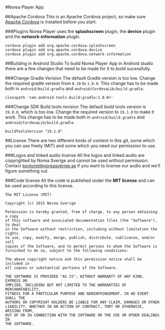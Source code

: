 #Norea Player App

##Apache Cordova
This is an Apache Cordova project, so make sure [Apache Cordova](https://cordova.apache.org/) is installed before you start.

###Plugins
Norea Player uses the **splashscreen** plugin, the **device** plugin and the **network-information** plugin.

    cordova plugin add org.apache.cordova.splashscreen
    cordova plugin add org.apache.cordova.device
    cordova plugin add org.apache.cordova.network-information

##Building in Android Studio
To build Norea Player App in Android studio there are a few changes that need to be made for it to build sucessfully.

###Change Gradle Verision
The default Gradle version is too low. Change the required gradle version from `0.10` to `1.0.0`. This change has to be made both in `android/build.gradle` and `android/CordovaLib/build.gradle`.

    classpath 'com.android.tools.build:gradle:1.0.0+'

###Change SDK Build tools revision
The default build tools version is `19.0.0`, which is too low. Change the required version to `19.1.0` to make it work. This change has to be made both in `android/build.gradle` and `android/CordovaLib/build.gradle`.

    buildToolsVersion "19.1.0"

##License
There are two different kinds of content in this git, some which you can use freely (MIT) and some which you need our permission to use.

###Logos and linked audio license
All the logos and linked audio are copyrighted by Norea Sverige and cannot be used without permission. Contact [kontoret@noreasverige.se](mailto:kontoret@noreasverige.se) if you want to license our audio and we'll figure something out.

###Code license
All the code is published under the **MIT license** and can be used according to this license.


    The MIT License (MIT)

    Copyright (c) 2015 Norea Sverige

    Permission is hereby granted, free of charge, to any person obtaining a copy
    of this software and associated documentation files (the "Software"), to deal
    in the Software without restriction, including without limitation the rights
    to use, copy, modify, merge, publish, distribute, sublicense, and/or sell
    copies of the Software, and to permit persons to whom the Software is
    furnished to do so, subject to the following conditions:

    The above copyright notice and this permission notice shall be included in
    all copies or substantial portions of the Software.

    THE SOFTWARE IS PROVIDED "AS IS", WITHOUT WARRANTY OF ANY KIND, EXPRESS OR
    IMPLIED, INCLUDING BUT NOT LIMITED TO THE WARRANTIES OF MERCHANTABILITY,
    FITNESS FOR A PARTICULAR PURPOSE AND NONINFRINGEMENT. IN NO EVENT SHALL THE
    AUTHORS OR COPYRIGHT HOLDERS BE LIABLE FOR ANY CLAIM, DAMAGES OR OTHER
    LIABILITY, WHETHER IN AN ACTION OF CONTRACT, TORT OR OTHERWISE, ARISING FROM,
    OUT OF OR IN CONNECTION WITH THE SOFTWARE OR THE USE OR OTHER DEALINGS IN
    THE SOFTWARE.
